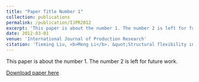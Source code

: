 ```yaml
---
title: "Paper Title Number 1"
collection: publications
permalink: /publication/IJPR2012
excerpt: 'This paper is about the number 1. The number 2 is left for future work.'
date: 2012-03-01
venue: 'International Journal of Production Research'
citation: 'Tieming Liu, <b>Meng Li</b>. &quot;Structural flexibility indices with shrinking capacities in cross production.&quot; <i>International Journal of Production Research</i>, 2012, 50(2), 393–407.'
---
```

This paper is about the number 1. The number 2 is left for future work.

[Download paper here](https://www.tandfonline.com/doi/pdf/10.1080/00207543.2010.537386)
